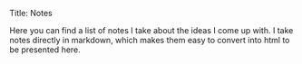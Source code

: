 Title: Notes

Here you can find a list of notes I take about the ideas I come up with. I take notes directly in markdown, which makes them easy to convert into html to be presented here.
